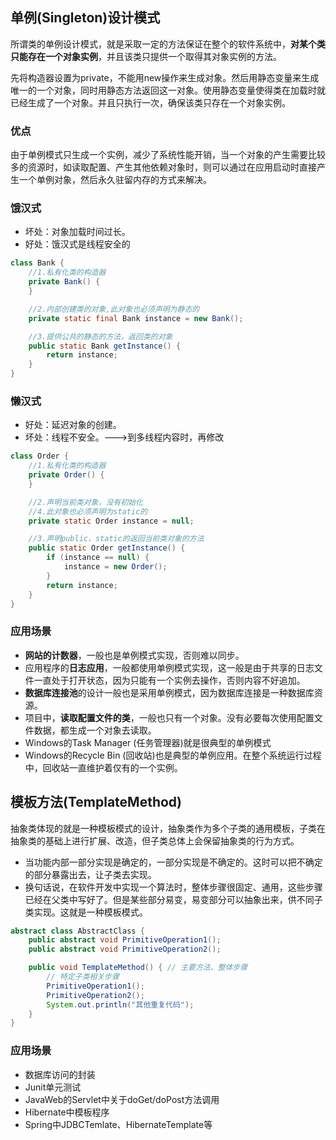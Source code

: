 ## 单例(Singleton)设计模式

所谓类的单例设计模式，就是采取一定的方法保证在整个的软件系统中，**对某个类只能存在一个对象实例**，并且该类只提供一个取得其对象实例的方法。

先将构造器设置为private，不能用new操作来生成对象。然后用静态变量来生成唯一的一个对象，同时用静态方法返回这一对象。使用静态变量使得类在加载时就已经生成了一个对象。并且只执行一次，确保该类只存在一个对象实例。

### 优点

由于单例模式只生成一个实例，减少了系统性能开销，当一个对象的产生需要比较多的资源时，如读取配置、产生其他依赖对象时，则可以通过在应用启动时直接产生一个单例对象，然后永久驻留内存的方式来解决。

### 饿汉式

- 坏处：对象加载时间过长。
- 好处：饿汉式是线程安全的

```java
class Bank {
    //1.私有化类的构造器
    private Bank() {
    }

    //2.内部创建类的对象,此对象也必须声明为静态的
    private static final Bank instance = new Bank();

    //3.提供公共的静态的方法，返回类的对象
    public static Bank getInstance() {
        return instance;
    }
}
```

### 懒汉式

- 好处：延迟对象的创建。
- 坏处：线程不安全。--->到多线程内容时，再修改

```java
class Order {
    //1.私有化类的构造器
    private Order() {
    }

    //2.声明当前类对象，没有初始化
    //4.此对象也必须声明为static的
    private static Order instance = null;

    //3.声明public、static的返回当前类对象的方法
    public static Order getInstance() {
        if (instance == null) {
            instance = new Order();
        }
        return instance;
    }
}
```

### 应用场景

- **网站的计数器**，一般也是单例模式实现，否则难以同步。
- 应用程序的**日志应用**，一般都使用单例模式实现，这一般是由于共享的日志文件一直处于打开状态，因为只能有一个实例去操作，否则内容不好追加。
- **数据库连接池**的设计一般也是采用单例模式，因为数据库连接是一种数据库资源。
- 项目中，**读取配置文件的类**，一般也只有一个对象。没有必要每次使用配置文件数据，都生成一个对象去读取。
- Windows的Task Manager (任务管理器)就是很典型的单例模式
- Windows的Recycle Bin (回收站)也是典型的单例应用。在整个系统运行过程中，回收站一直维护着仅有的一个实例。



## 模板方法(TemplateMethod)

抽象类体现的就是一种模板模式的设计，抽象类作为多个子类的通用模板，子类在抽象类的基础上进行扩展、改造，但子类总体上会保留抽象类的行为方式。

* 当功能内部一部分实现是确定的，一部分实现是不确定的。这时可以把不确定的部分暴露出去，让子类去实现。
* 换句话说，在软件开发中实现一个算法时，整体步骤很固定、通用，这些步骤已经在父类中写好了。但是某些部分易变，易变部分可以抽象出来，供不同子类实现。这就是一种模板模式。

```java
abstract class AbstractClass {
    public abstract void PrimitiveOperation1();
    public abstract void PrimitiveOperation2();

    public void TemplateMethod() { // 主要方法、整体步骤
        // 特定子类相关步骤
        PrimitiveOperation1(); 
        PrimitiveOperation2();
        System.out.println("其他重复代码");
    }
}
```

### 应用场景

* 数据库访问的封装
* Junit单元测试
* JavaWeb的Servlet中关于doGet/doPost方法调用
* Hibernate中模板程序
* Spring中JDBCTemlate、HibernateTemplate等















































